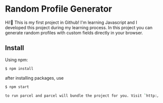 # Random Profile Generator

Hi!:wave: This is my first project in Github! I'm learning Javascript and I developed this project during my learning process. In this project you can generate random profiles with custom fields directly in your browser.

## Install

Using npm:

```bash
$ npm install
```
after installing packages, use

```bash
$ npm start

to run parcel and parcel will bundle the project for you. Visit `http://localhost:1234` in your browser to see bundled project.